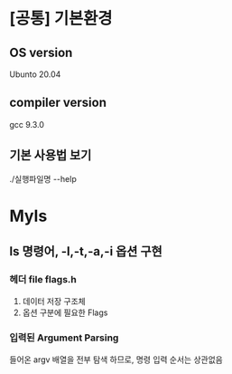 # [공통] 기본환경
## OS version
Ubunto 20.04
## compiler version
gcc 9.3.0
## 기본 사용법 보기
./실행파일명 --help

# Myls
## ls 명령어, -l,-t,-a,-i 옵션 구현
### 헤더 file flags.h
1. 데이터 저장 구조체 
2. 옵션 구분에 필요한 Flags
### 입력된 Argument Parsing 
들어온 argv 배열을 전부 탐색 하므로, 명령 입력 순서는 상관없음
